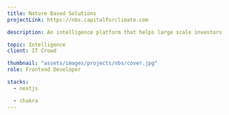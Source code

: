 ```yaml
---
title: Nature Based Solutions
projectLink: https://nbs.capitalforclimate.com

description: An intelligence platform that helps large scale investors accelerate capital allocation to climate solutions.

topic: Intelligence
client: IT Crowd

thumbnail: "assets/images/projects/nbs/cover.jpg"
role: Frontend Developer

stacks:
  - nextjs

  - chakra
---
```

